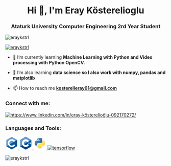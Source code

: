 <h1 align="center">Hi 👋, I'm Eray Kösterelioglu</h1>
<h3 align="center">Ataturk University Computer Engineering 2rd Year Student</h3>

<p align="left"> <img src="https://komarev.com/ghpvc/?username=eraykstrl&label=Profile%20views&color=0e75b6&style=flat" alt="eraykstrl" /> </p>

<p align="left"> <a href="https://github.com/ryo-ma/github-profile-trophy"><img src="https://github-profile-trophy.vercel.app/?username=eraykstrl" alt="eraykstrl" /></a> </p>

- 🔭 I’m currently learning **Machine Learning with Python and Video processing with Python OpenCV.**

- 🌱 I’m also learning **data science so I also work with numpy, pandas and matplotlib**

- 📫 How to reach me **kosterelieray61@gmail.com**

<h3 align="left">Connect with me:</h3>
<p align="left">
<a href="https://linkedin.com/in/https://www.linkedin.com/in/eray-kösterelioğlu-092170272/" target="blank"><img align="center" src="https://raw.githubusercontent.com/rahuldkjain/github-profile-readme-generator/master/src/images/icons/Social/linked-in-alt.svg" alt="https://www.linkedin.com/in/eray-kösterelioğlu-092170272/" height="30" width="40" /></a>
</p>

<h3 align="left">Languages and Tools:</h3>
<p align="left"> <a href="https://www.cprogramming.com/" target="_blank" rel="noreferrer"> <img src="https://raw.githubusercontent.com/devicons/devicon/master/icons/c/c-original.svg" alt="c" width="40" height="40"/> </a> <a href="https://www.w3schools.com/cpp/" target="_blank" rel="noreferrer"> <img src="https://raw.githubusercontent.com/devicons/devicon/master/icons/cplusplus/cplusplus-original.svg" alt="cplusplus" width="40" height="40"/> </a> <a href="https://www.python.org" target="_blank" rel="noreferrer"> <img src="https://raw.githubusercontent.com/devicons/devicon/master/icons/python/python-original.svg" alt="python" width="40" height="40"/> </a> <a href="https://www.tensorflow.org" target="_blank" rel="noreferrer"> <img src="https://www.vectorlogo.zone/logos/tensorflow/tensorflow-icon.svg" alt="tensorflow" width="40" height="40"/> </a> </p>

<p><img align="center" src="https://github-readme-stats.vercel.app/api/top-langs?username=eraykstrl&show_icons=true&locale=en&layout=compact" alt="eraykstrl" /></p>

